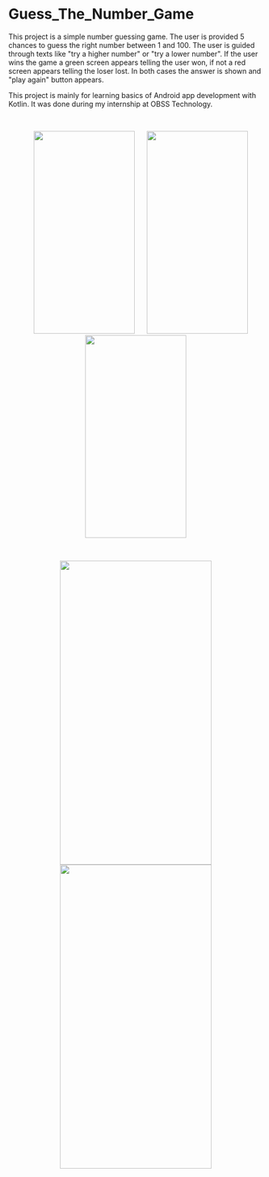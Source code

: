 # Guess_The_Number_Game
This project is a simple number guessing game. The user is provided 5 chances to guess the right number between 1 and 100. The user is guided through texts
like "try a higher number" or "try a lower number". If the user wins the game a green screen appears telling the user won, if not a red screen appears 
telling the loser lost. In both cases the answer is shown and "play again" button appears. 

This project is mainly for learning basics of Android app development with Kotlin. It was done during my internship at OBSS Technology.

&nbsp;

<p align="center" >

<img src="https://user-images.githubusercontent.com/61623237/213799445-aa30d3a6-25d7-43ea-ab3a-6a9bdbae4421.png" width="200" height="400" hspace="20" >

<img src="https://user-images.githubusercontent.com/61623237/213799862-8f0f2c1d-5bfd-4611-864d-434c61352a0e.png" width="200" height="400" >

<img src="https://user-images.githubusercontent.com/61623237/213801428-516c8b37-9fc5-412a-809e-555df9fb3f0f.png" width="200" height="400" hspace="20">

</p>

&nbsp;

<p align="center" >

<img src="https://user-images.githubusercontent.com/61623237/213801504-6ec5e6a8-6110-40dc-9314-93de1d5d76c6.png" width="300" height="600" hspace="20">

<img src="https://user-images.githubusercontent.com/61623237/213801572-fd5ce00e-ac2d-4d4b-8ac0-dd6ad4655fb1.png" width="300" height="600">

</p>
